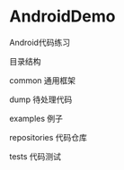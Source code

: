 # AndroidDemo

Android代码练习

目录结构

common 通用框架

dump 待处理代码

examples 例子

repositories 代码仓库

tests 代码测试


